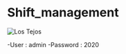 # Shift_management<br>

<img src="https://i.ibb.co/72RpVFn/img1.jpg" alt="Los Tejos" />

-User : admin
-Password : 2020
